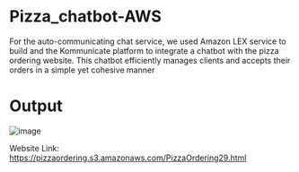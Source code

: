 # Pizza_chatbot-AWS
For the auto-communicating chat service, we used Amazon LEX service to build and the Kommunicate platform to integrate a chatbot with the pizza ordering website. This chatbot efficiently manages clients and accepts their orders in a simple yet cohesive manner


# Output
![image](https://github.com/yerram-karthik/Pizza_chatbot-AWS-/assets/136573431/7bce0a70-780a-4218-9be9-e7466ad6217e)

Website Link: https://pizzaordering.s3.amazonaws.com/PizzaOrdering29.html
